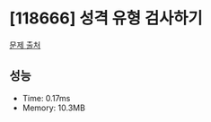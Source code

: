 # [118666] 성격 유형 검사하기

[문제 출처](https://school.programmers.co.kr/learn/courses/30/lessons/118666)

## 성능

- Time: 0.17ms
- Memory: 10.3MB